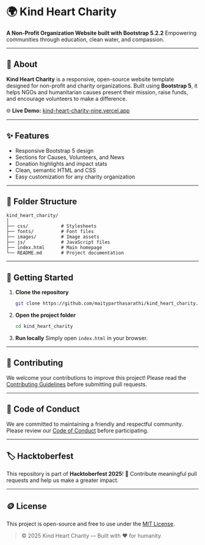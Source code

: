 # 🌍 Kind Heart Charity

**A Non-Profit Organization Website built with Bootstrap 5.2.2**
Empowering communities through education, clean water, and compassion.

---

## 💖 About

**Kind Heart Charity** is a responsive, open-source website template designed for non-profit and charity organizations.
Built using **Bootstrap 5**, it helps NGOs and humanitarian causes present their mission, raise funds, and encourage volunteers to make a difference.

🌐 **Live Demo:** [kind-heart-charity-nine.vercel.app](https://kind-heart-charity-nine.vercel.app)

---

## ✨ Features

* Responsive Bootstrap 5 design
* Sections for Causes, Volunteers, and News
* Donation highlights and impact stats
* Clean, semantic HTML and CSS
* Easy customization for any charity organization

---

## 📁 Folder Structure

```
kind_heart_charity/
│
├── css/            # Stylesheets
├── fonts/          # Font files
├── images/         # Image assets
├── js/             # JavaScript files
├── index.html      # Main homepage
└── README.md       # Project documentation
```

---

## 🚀 Getting Started

1. **Clone the repository**

   ```bash
   git clone https://github.com/maityparthasarathi/kind_heart_charity.git
   ```

2. **Open the project folder**

   ```bash
   cd kind_heart_charity
   ```

3. **Run locally**
   Simply open `index.html` in your browser.

---

## 🤝 Contributing

We welcome your contributions to improve this project!
Please read the [Contributing Guidelines](CONTRIBUTING.md) before submitting pull requests.

---

## 🧭 Code of Conduct

We are committed to maintaining a friendly and respectful community.
Please review our [Code of Conduct](CODE_OF_CONDUCT.md) before participating.

---

## 🏷️ Hacktoberfest

This repository is part of **Hacktoberfest 2025**! 🎉
Contribute meaningful pull requests and help us make a greater impact.

---

## 🪙 License

This project is open-source and free to use under the [MIT License](LICENSE).

> © 2025 Kind Heart Charity — Built with ❤️ for humanity.
